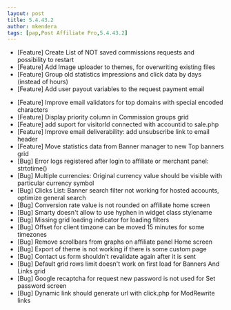 ```yaml
---
layout: post
title: 5.4.43.2
author: mkendera
tags: [pap,Post Affiliate Pro,5.4.43.2]
---
```


- [Feature] Create List of NOT saved commissions requests and possibility to restart 
- [Feature] Add Image uploader to themes, for overwriting existing files
- [Feature] Group old statistics impressions and click data by days (instead of hours)
- [Feature] Add user payout variables to the request payment email

<!--more-->

- [Feature] Improve email validators for top domains with special encoded characters
- [Feature] Display priority column in Commission groups grid
- [Feature] add suport for visitorId connected with accountid to sale.php
- [Feature] Improve email deliverability: add unsubscribe link to email header
- [Feature] Move statistics data from Banner manager to new Top banners grid
- [Bug] Error logs registered after login to affiliate or merchant panel: strtotime()
- [Bug] Multiple currencies: Original currency value should be visible with particular currency symbol
- [Bug] Clicks List: Banner search filter not working for hosted accounts, optimize general search
- [Bug] Conversion rate value is not rounded on affiliate home screen
- [Bug] Smarty doesn't allow to use hyphen in widget class stylename
- [Bug] Missing grid loading indicator for loading filters
- [Bug] Offset for client timzone can be moved 15 minutes for some timezones
- [Bug] Remove scrollbars from graphs on affiliate panel Home screen
- [Bug] Export of theme is not working if there is some custom page
- [Bug] Contact us form shouldn't revalidate again after it is sent
- [Bug] Default grid rows limit doesn't work on first load for Banners And Links grid
- [Bug] Google recaptcha for request new password is not used for Set password screen
- [Bug] Dynamic link should generate url with click.php for ModRewrite links

